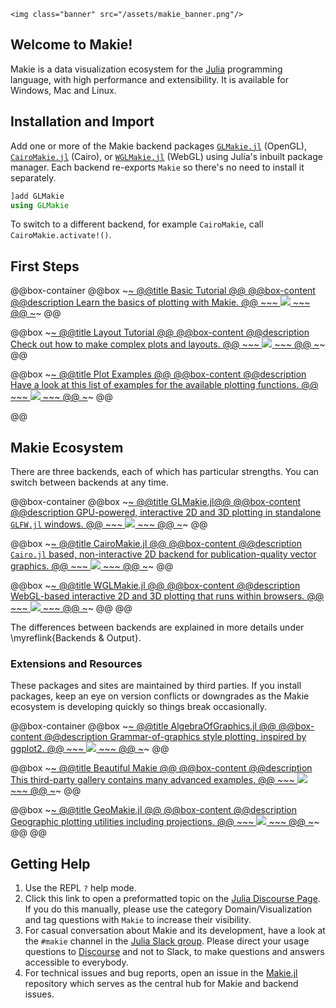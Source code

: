 ~~~
<img class="banner" src="/assets/makie_banner.png"/>
~~~

## Welcome to Makie!

Makie is a data visualization ecosystem for the [Julia](https://julialang.org/) programming language, with high performance and extensibility.
It is available for Windows, Mac and Linux.

## Installation and Import

Add one or more of the Makie backend packages [`GLMakie.jl`](https://github.com/JuliaPlots/Makie.jl/tree/master/GLMakie) (OpenGL), [`CairoMakie.jl`](https://github.com/JuliaPlots/Makie.jl/tree/master/CairoMakie) (Cairo), or [`WGLMakie.jl`](https://github.com/JuliaPlots/Makie.jl/tree/master/WGLMakie) (WebGL) using Julia's inbuilt package manager. Each backend re-exports `Makie` so there's no need to install it separately.

```julia
]add GLMakie
using GLMakie
```

To switch to a different backend, for example `CairoMakie`, call `CairoMakie.activate!()`.

## First Steps

@@box-container
  @@box
    ~~~<a class="boxlink" href="tutorials/basic-tutorial/">~~~
    @@title Basic Tutorial @@
    @@box-content
      @@description
      Learn the basics of plotting with Makie.
      @@
      ~~~
      <img src="/assets/basic_tutorial_example.png">
      ~~~
    @@
    ~~~</a>~~~
  @@

  @@box
    ~~~<a class="boxlink" href="tutorials/layout-tutorial/">~~~
    @@title Layout Tutorial @@
    @@box-content
      @@description
      Check out how to make complex plots and layouts.
      @@
      ~~~
      <img src="/assets/tutorials/layout-tutorial/code/output/final_result.png">
      ~~~
    @@
    ~~~</a>~~~
  @@

  @@box
    ~~~<a class="boxlink" href="examples/plotting_functions/">~~~
    @@title Plot Examples @@
    @@box-content
      @@description
      Have a look at this list of examples for the available plotting functions.
      @@
      ~~~
      <img src="/assets/examples/plotting_functions/heatmap/code/output/mandelbrot_heatmap.png">
      ~~~
    @@
    ~~~</a>~~~
  @@

@@

## Makie Ecosystem

There are three backends, each of which has particular strengths. You can switch between backends at any time.

@@box-container
  @@box
    ~~~<a class="boxlink" href="https://github.com/JuliaPlots/Makie.jl/tree/master/GLMakie">~~~
    @@title GLMakie.jl@@
    @@box-content
      @@description
      GPU-powered, interactive 2D and 3D plotting in standalone `GLFW.jl` windows.
      @@
      ~~~
      <img src="/assets/surface_example.png">
      ~~~
    @@
    ~~~</a>~~~
  @@

  @@box
    ~~~<a class="boxlink" href="https://github.com/JuliaPlots/Makie.jl/tree/master/CairoMakie">~~~
    @@title CairoMakie.jl @@
    @@box-content
      @@description
      `Cairo.jl` based, non-interactive 2D backend for publication-quality vector graphics.
      @@
      ~~~
      <img src="/assets/density_example.png">
      ~~~
    @@
    ~~~</a>~~~
  @@

  @@box
    ~~~<a class="boxlink" href="https://github.com/JuliaPlots/Makie.jl/tree/master/WGLMakie">~~~
    @@title WGLMakie.jl @@
    @@box-content
      @@description
      WebGL-based interactive 2D and 3D plotting that runs within browsers.
      @@
      ~~~
      <img src="/assets/wireframe_example.png">
      ~~~
    @@
    ~~~</a>~~~
  @@
@@

The differences between backends are explained in more details under \myreflink{Backends & Output}.

### Extensions and Resources

These packages and sites are maintained by third parties. If you install packages, keep an eye on version conflicts or downgrades as the Makie ecosystem is developing quickly so things break occasionally.

@@box-container
  @@box
    ~~~<a class="boxlink" href="https://github.com/JuliaPlots/AlgebraOfGraphics.jl/">~~~
    @@title AlgebraOfGraphics.jl @@
    @@box-content
      @@description
      Grammar-of-graphics style plotting, inspired by ggplot2.
      @@
      ~~~
      <img src="/assets/algebraofgraphics_example.svg">
      ~~~
    @@
    ~~~</a>~~~
  @@

  @@box
    ~~~<a class="boxlink" href="https://lazarusa.github.io/BeautifulMakie/">~~~
    @@title Beautiful Makie @@
    @@box-content
      @@description
      This third-party gallery contains many advanced examples.
      @@
      ~~~
      <img src="/assets/beautifulmakie_example.png">
      ~~~
    @@
    ~~~</a>~~~
  @@

  @@box
    ~~~<a class="boxlink" href="https://github.com/JuliaPlots/GeoMakie.jl">~~~
    @@title GeoMakie.jl @@
    @@box-content
      @@description
      Geographic plotting utilities including projections.
      @@
      ~~~
      <img src="/assets/geomakie_example.png">
      ~~~
    @@
    ~~~</a>~~~
  @@
@@


## Getting Help

1. Use the REPL `?` help mode.
1. Click this link to open a preformatted topic on the [Julia Discourse Page](https://discourse.julialang.org/new-topic?title=Makie%20-%20Your%20question%20here&category=domain/viz&tags=Makie&body=You%20can%20write%20your%20question%20in%20this%20space.%0A%0ABefore%20asking%2C%20please%20take%20a%20minute%20to%20make%20sure%20that%20you%20have%20installed%20the%20latest%20available%20versions%20and%20have%20looked%20at%20%5Bthe%20most%20recent%20documentation%5D(http%3A%2Fmakie.juliaplots.org%2Fstable%2F)%20%3Ainnocent%3A). If you do this manually, please use the category Domain/Visualization and tag questions with `Makie` to increase their visibility.
1. For casual conversation about Makie and its development, have a look at the `#makie` channel in the [Julia Slack group](https://julialang.org/slack/). Please direct your usage questions to [Discourse](https://discourse.julialang.org/new-topic?title=Makie%20-%20Your%20question%20here&category=domain/viz&tags=Makie&body=You%20can%20write%20your%20question%20in%20this%20space.%0A%0ABefore%20asking%2C%20please%20take%20a%20minute%20to%20make%20sure%20that%20you%20have%20installed%20the%20latest%20available%20versions%20and%20have%20looked%20at%20%5Bthe%20most%20recent%20documentation%5D(http%3A%2Fmakie.juliaplots.org%2Fstable%2F)%20%3Ainnocent%3A) and not to Slack, to make questions and answers accessible to everybody.
1. For technical issues and bug reports, open an issue in the [Makie.jl](https://github.com/JuliaPlots/Makie.jl) repository which serves as the central hub for Makie and backend issues.
